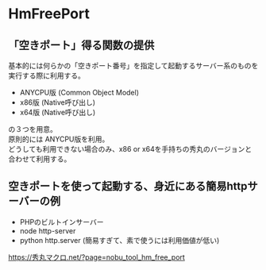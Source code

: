 ﻿# HmFreePort

## 「空きポート」得る関数の提供

基本的には何らかの「空きポート番号」を指定して起動するサーバー系のものを実行する際に利用する。

- ANYCPU版 (Common Object Model)
- x86版 (Native呼び出し)
- x64版 (Native呼び出し)

の３つを用意。  
原則的には ANYCPU版を利用。  
どうしても利用できない場合のみ、x86 or x64を手持ちの秀丸のバージョンと合わせて利用する。

## 空きポートを使って起動する、身近にある簡易httpサーバーの例

- PHPのビルトインサーバー  
- node http-server  
- python http.server (簡易すぎて、素で使うには利用価値が低い)  

https://秀丸マクロ.net/?page=nobu_tool_hm_free_port

